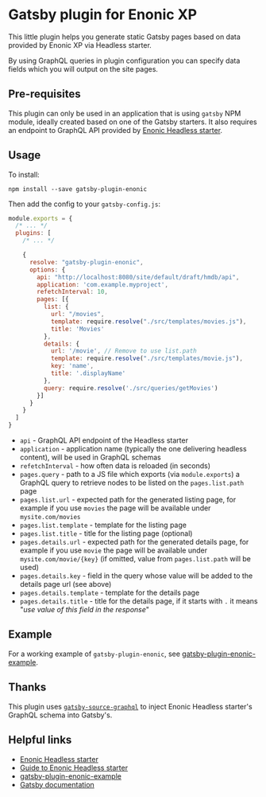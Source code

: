 # Gatsby plugin for Enonic XP

This little plugin helps you generate static Gatsby pages based on data provided by Enonic XP via Headless starter.

By using GraphQL queries in plugin configuration you can specify data fields which you will output on the site pages.

## Pre-requisites

This plugin can only be used in an application that is using `gatsby` NPM module, ideally created based on one of the 
Gatsby starters. It also requires an endpoint to GraphQL API provided by
[Enonic Headless starter](https://github.com/enonic/starter-headless).

## Usage

To install:

```
npm install --save gatsby-plugin-enonic
```

Then add the config to your `gatsby-config.js`:

```js
module.exports = {
  /* ... */
  plugins: [
    /* ... */

    {
      resolve: "gatsby-plugin-enonic",
      options: {
        api: "http://localhost:8080/site/default/draft/hmdb/api",
        application: 'com.example.myproject',
        refetchInterval: 10,
        pages: [{
          list: {
            url: "/movies",
            template: require.resolve("./src/templates/movies.js"),
            title: 'Movies'
          },
          details: {
            url: '/movie', // Remove to use list.path
            template: require.resolve("./src/templates/movie.js"),
            key: 'name',
            title: '.displayName'
          },
          query: require.resolve('./src/queries/getMovies')
        }]
      }
    }
  ]
}
```

* `api` - GraphQL API endpoint of the Headless starter
* `application` - application name (typically the one delivering headless content), will be used in GraphQL schemas
* `refetchInterval` - how often data is reloaded (in seconds)
* `pages.query` - path to a JS file which exports (via `module.exports`) a GraphQL query to retrieve nodes to be listed on the `pages.list.path` page
* `pages.list.url` - expected path for the generated listing page, for example if you use `movies` the page will be available under `mysite.com/movies`
* `pages.list.template` - template for the listing page
* `pages.list.title` - title for the listing page (optional)
* `pages.details.url` - expected path for the generated details page, for example if you use `movie` the page will be available under `mysite.com/movie/{key}` (if omitted, value from `pages.list.path` will be used)
* `pages.details.key` - field in the query whose value will be added to the details page url (see above)
* `pages.details.template` - template for the details page
* `pages.details.title` - title for the details page, if it starts with `.` it means "_use value of this field in the response_"


## Example

For a working example of `gatsby-plugin-enonic`, see
[gatsby-plugin-enonic-example](https://github.com/enonic/gatsby-plugin-enonic-example).


## Thanks

This plugin uses
[`gatsby-source-graphql`](https://github.com/gatsbyjs/gatsby/tree/master/packages/gatsby-source-graphql#readme)
to inject Enonic Headless starter's GraphQL schema into Gatsby's.


## Helpful links

- [Enonic Headless starter](https://developer.enonic.com/templates/headless-cms)
- [Guide to Enonic Headless starter](https://github.com/enonic/starter-headless)
- [gatsby-plugin-enonic-example](https://github.com/enonic/gatsby-plugin-enonic-example)
- [Gatsby documentation](https://www.gatsbyjs.org/)
